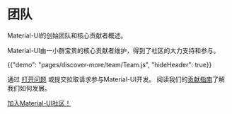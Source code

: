 # 团队

<p class="description">Material-UI的创始团队和核心贡献者概述。</p>

Material-UI由一小群宝贵的核心贡献者维护，得到了社区的大力支持和参与。

{{"demo": "pages/discover-more/team/Team.js", "hideHeader": true}}

通过 [打开问题](https://github.com/mui-org/material-ui/issues/new) 或提交拉取请求参与Material-UI开发。 阅读我们的[贡献指南](https://github.com/mui-org/material-ui/blob/master/CONTRIBUTING.md)了解我们如何发展。

[加入Material-UI社区！](/discover-more/community/)